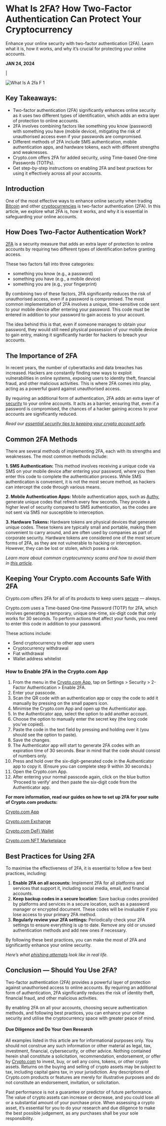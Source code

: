 
# What Is 2FA? How Two-Factor Authentication Can Protect Your Cryptocurrency

Enhance your online security with two-factor authentication (2FA). Learn what it is, how it works, and why it’s crucial for protecting your online accounts.

**JAN 24, 2024**

|

![What Is A 2fa F 1](https://contenthub-static.crypto.com/wp_media/2024/01/WHAT-IS-A-2FA-F-1.jpg)

## **Key Takeaways:**

* Two-factor authentication (2FA) significantly enhances online security as it uses two different types of identification, which adds an extra layer of protection to online accounts.
* 2FA involves combining factors like something you know (password) with something you have (mobile device), mitigating the risk of unauthorised access even if your passwords are compromised.
* Different methods of 2FA include SMS authentication, mobile authentication apps, and hardware tokens, each with different strengths and weaknesses.
* Crypto.com offers 2FA for added security, using Time-based One-time Passwords (TOTPs).
* Get step-by-step instructions on enabling 2FA and best practices for using it effectively across all your accounts.

## **Introduction**

One of the most effective ways to enhance online security when trading [Bitcoin](https://crypto.com/bitcoin) and other [cryptocurrencies](https://crypto.com/university/what-is-cryptocurrency) is two-factor authentication (2FA). In this article, we explore what 2FA is, how it works, and why it is essential in safeguarding your online accounts.

## **How Does Two-Factor Authentication Work?**

[2FA](https://help.crypto.com/en/articles/6006282-two-factor-authentication) is a security measure that adds an extra layer of protection to online accounts by requiring two different types of identification before granting access.

These two factors fall into three categories:

* something you know (e.g., a password)
* something you have (e.g., a mobile device)
* something you are (e.g., your fingerprint)

By combining two of these factors, 2FA significantly reduces the risk of unauthorised access, even if a password is compromised. The most common implementation of 2FA involves a unique, time-sensitive code sent to your mobile device after entering your password. This code must be entered in addition to your password to gain access to your account.

The idea behind this is that, even if someone manages to obtain your password, they would still need physical possession of your mobile device to gain entry, making it significantly harder for hackers to breach your accounts.

## **The Importance of 2FA**

In recent years, the number of cyberattacks and data breaches has increased. Hackers are constantly finding new ways to exploit vulnerabilities in online systems, exposing users to identity theft, financial fraud, and other malicious activities. This is where 2FA comes into play, acting as a powerful guard against unauthorised access.

By requiring an additional form of authentication, 2FA adds an extra layer of [security](https://crypto.com/security) to your online accounts. It acts as a barrier, ensuring that, even if a password is compromised, the chances of a hacker gaining access to your accounts are significantly reduced.

*Read our *[*essential security tips to keeping your crypto account safe*](https://crypto.com/university/security-keep-your-crypto-account-safe)*.*

## **Common 2FA Methods**

There are several methods of implementing 2FA, each with its strengths and weaknesses. The most common methods include:

**1. SMS Authentication:** This method involves receiving a unique code via SMS on your mobile device after entering your password, where you then enter this code to complete the authentication process. While SMS authentication is convenient, it is not the most secure method, as hackers can intercept the code through various means.

**2. Mobile Authentication Apps:** Mobile authentication apps, such as [Authy](https://authy.com/), generate unique codes that refresh every few seconds. They provide a higher level of security compared to SMS authentication, as the codes are not sent via SMS nor susceptible to interception.

**3. Hardware Tokens:** Hardware tokens are physical devices that generate unique codes. These tokens are typically small and portable, making them convenient to carry around, and are often used by companies as part of corporate security. Hardware tokens are considered one of the most secure forms of 2FA, as they are not vulnerable to hacking or interception. However, they can be lost or stolen, which poses a risk.

*Learn more about common cryptocurrency scams and how to avoid them in *[*this article*](https://crypto.com/university/how-to-avoid-crypto-scams)*.*

## **Keeping Your Crypto.com Accounts Safe With 2FA**

Crypto.com offers 2FA for all of its products to keep users [secure](https://crypto.com/security) — always.

Crypto.com uses a Time-based One-time Password (TOTP) for 2FA, which involves generating a temporary, unique one-time, six-digit code that only works for 30 seconds. To perform actions that affect your funds, you need to enter this code in addition to your password.

These actions include:

* Send cryptocurrency to other app users
* Cryptocurrency withdrawal
* Fiat withdrawal
* Wallet address whitelist

### How to Enable 2FA in the Crypto.com App

1. From the menu in the [Crypto.com App](https://crypto.com/app), tap on Settings > Security > 2-Factor Authentication > Enable 2FA.
2. Enter your passcode.
3. Scan the QR code with an authentication app or copy the code to add it manually by pressing on the small papers icon.
4. Minimise the Crypto.com App and open up the Authenticator app.
5. In the Authenticator app, select the option to add another account.
6. Choose the option to manually enter the secret key (the long code you’ve copied).
7. Paste the code in the text field by pressing and holding over it (you should see the option to paste).
8. Save the changes.
9. The Authenticator app will start to generate 2FA codes with an expiration time of 30 seconds. Bear in mind that the code should consist of numbers only.
10. Press and hold over the six-digit-generated code in the Authenticator app to copy it. (Ensure you can complete step 9 within 30 seconds.)
11. Open the Crypto.com App.
12. After entering your normal passcode again, click on the blue button ‘Proceed to verify’ and then paste the six-digit code from the Authenticator app.

**For more information, read our guides on how to set up 2FA for your suite of Crypto.com products:**

[Crypto.com App](https://help.crypto.com/en/articles/3208595-how-to-set-up-your-crypto-com-app-2fa)

[Crypto.com Exchange](https://help.crypto.com/en/articles/3511439-how-to-set-up-your-crypto-com-exchange-2fa)

[Crypto.com DeFi Wallet](https://help.crypto.com/en/articles/3824773-all-about-2fa-on-crypto-com-defi-wallet)

[Crypto.com NFT Marketplace](https://help.crypto.com/en/articles/6006282-two-factor-authentication)

## **Best Practices for Using 2FA**

To maximise the effectiveness of 2FA, it is essential to follow a few best practices, including:

1. **Enable 2FA on all accounts:** Implement 2FA for all platforms and services that support it, including social media, email, and financial accounts.
2. **Keep backup codes in a secure location:** Save backup codes provided by platforms and services in a secure location, such as a password manager or encrypted document. These codes will be invaluable if you lose access to your primary 2FA method.
3. **Regularly review your 2FA settings:** Periodically check your 2FA settings to ensure everything is up to date. Remove any old or unused authentication methods and add new ones if necessary.

By following these best practices, you can make the most of 2FA and significantly enhance your online security.

*Here’s what *[*phishing attempts*](https://crypto.com/university/real-life-crypto-phishing-attempts)* look like in real life.*

## **Conclusion — Should You Use 2FA?**

Two-factor authentication (2FA) provides a powerful layer of protection against unauthorised access to online accounts. By requiring an additional form of authentication, 2FA significantly reduces the risk of identity theft, financial fraud, and other malicious activities.

By enabling 2FA on all your accounts, choosing secure authentication methods, and following best practices, you can enhance your online security and utilise the cryptocurrency space with greater peace of mind.

#### Due Diligence and Do Your Own Research

All examples listed in this article are for informational purposes only. You should not construe any such information or other material as legal, tax, investment, financial, cybersecurity, or other advice. Nothing contained herein shall constitute a solicitation, recommendation, endorsement, or offer by [Crypto.com](https://crypto.com/) to invest, buy, or sell any coins, tokens, or other crypto assets. Returns on the buying and selling of crypto assets may be subject to tax, including capital gains tax, in your jurisdiction. Any descriptions of Crypto.com products or features are merely for illustrative purposes and do not constitute an endorsement, invitation, or solicitation.

Past performance is not a guarantee or predictor of future performance. The value of crypto assets can increase or decrease, and you could lose all or a substantial amount of your purchase price. When assessing a crypto asset, it’s essential for you to do your research and due diligence to make the best possible judgement, as any purchases shall be your sole responsibility.
